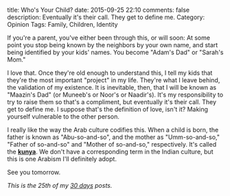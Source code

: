 title: Who's Your Child?
date: 2015-09-25 22:10
comments: false
description: Eventually it's their call. They get to define me.
Category: Opinion
Tags: Family, Children, Identity

If you're a parent, you've either been through this, or will soon: At some point you stop being known by the neighbors by your own name, and start being identified by your kids' names. You become "Adam's Dad" or "Sarah's Mom." 

<!-- more -->

I love that. Once they're old enough to understand this, I tell my kids that they're the most important "project" in my life. They're what I leave behind, the validation of my existence. It is inevitable, then, that I will be known as "Maazin's Dad" (or Muneeb's or Noor's or Naadir's). It's my responsibility to try to raise them so that's a compliment, but eventually it's their call. They get to define me. I suppose that's the definition of love, isn't it? Making yourself vulnerable to the other person. 

I really like the way the Arab culture codifies this. When a child is born, the father is known as "Abu-so-and-so", and the mother as "Umm-so-and-so," "Father of so-and-so" and "Mother of so-and-so," respectively.  It's called the [__kunya__][k]. We don't have a corresponding term in the Indian culture, but this is one Arabism I'll definitely adopt.



See you tomorrow.

_This is the 25th of my [30 days][] posts._

[30 days]: /2015/08/31/30-days/
[k]: https://en.wikipedia.org/wiki/Kunya_(Arabic)
